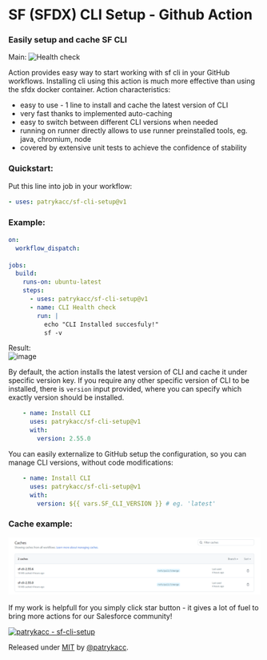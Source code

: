 # SF (SFDX) CLI Setup - Github Action 
### Easily setup and cache SF CLI

Main: ![Health check](https://github.com/patrykacc/sf-cli-setup/actions/workflows/test.yml/badge.svg?branch=main)

Action provides easy way to start working with sf cli in your GitHub workflows.
Installing cli using this action is much more effective than using the sfdx docker container.
Action characteristics:
- easy to use - 1 line to install and cache the latest version of CLI
- very fast thanks to implemented auto-caching
- easy to switch between different CLI versions when needed
- running on runner directly allows to use runner preinstalled tools, eg. java, chromium, node
- covered by extensive unit tests to achieve the confidence of stability

### Quickstart:

Put this line into job in your workflow:

```yaml
- uses: patrykacc/sf-cli-setup@v1
```

### Example:
```yaml
on:
  workflow_dispatch:

jobs:
  build:
    runs-on: ubuntu-latest
    steps:
      - uses: patrykacc/sf-cli-setup@v1
      - name: CLI Health check
        run: |
          echo "CLI Installed succesfuly!"
          sf -v
```
Result:
<br><img width="423" alt="image" src="https://github.com/user-attachments/assets/a33594c6-5583-42e1-8d7b-a320d4824863">


By default, the action installs the latest version of CLI and cache it under specific version key.
If you require any other specific version of CLI to be installed, there is `version` input provided, 
where you can specify which exactly version should be installed.

```yaml
    - name: Install CLI
      uses: patrykacc/sf-cli-setup@v1
      with:
        version: 2.55.0
```
You can easily externalize to GitHub setup the configuration, so you can manage CLI versions, without code modifications:
```yaml
    - name: Install CLI
      uses: patrykacc/sf-cli-setup@v1
      with:
        version: ${{ vars.SF_CLI_VERSION }} # eg. 'latest'

```

### Cache example:
![img.png](./docs/images/img.png)

If my work is helpfull for you simply click star button - it gives a lot of fuel to bring more actions for our Salesforce community!

[![patrykacc - sf-cli-setup](https://img.shields.io/static/v1?label=patrykacc&message=sf-cli-setup&color=blue&logo=github)](https://github.com/patrykacc/sf-cli-setup "Go to GitHub repo")

Released under [MIT](/LICENSE) by [@patrykacc](https://github.com/patrykacc).
